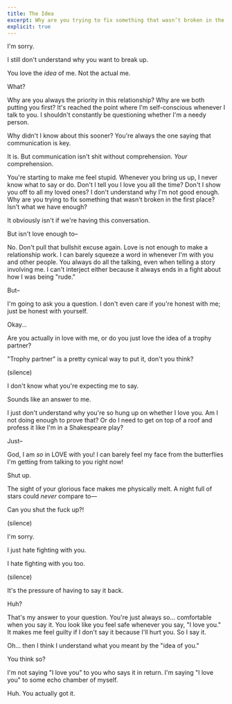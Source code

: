 ```yaml
---
title: The Idea
excerpt: Why are you trying to fix something that wasn’t broken in the first place?
explicit: true
---
```


I'm sorry.

I still don't understand why you want to break up.

You love the *idea* of me. Not the actual me.

What?

Why are you always the priority in this relationship? Why are we both putting you first? It's reached the point where I'm self-conscious whenever I talk to you. I shouldn't constantly be questioning whether I'm a needy person.

Why didn't I know about this sooner? You're always the one saying that communication is key.

It is. But communication isn't shit without comprehension. *Your* comprehension.

You're starting to make me feel stupid. Whenever you bring us up, I never know what to say or do. Don't I tell you I love you all the time? Don't I show you off to all my loved ones? I don't understand why I'm not good enough. Why are you trying to fix something that wasn't broken in the first place? Isn't what we have enough?

It obviously isn't if we're having this conversation.

But isn't love enough to–

No. Don't pull that bullshit excuse again. Love is not enough to make a relationship work. I can barely squeeze a word in whenever I'm with you and other people. You always do all the talking, even when telling a story involving me. I can't interject either because it always ends in a fight about how I was being "rude."

But–

I'm going to ask you a question. I don't even care if you're honest with me; just be honest with yourself.

Okay&hellip;

Are you actually in love with me, or do you just love the idea of a trophy partner?

"Trophy partner" is a pretty cynical way to put it, don't you think?

(silence)

I don't know what you're expecting me to say.

Sounds like an answer to me.

I just don't understand why you're so hung up on whether I love you. Am I not doing enough to prove that? Or do I need to get on top of a roof and profess it like I'm in a Shakespeare play?

Just–

God, I am *so* in LOVE with you! I can barely feel my face from the butterflies I'm getting from talking to you right now!

Shut up.

The sight of your glorious face makes me physically melt. A night full of stars could *never* compare to&mdash;

Can you shut the fuck up?!

(silence)

I'm sorry.

I just hate fighting with you.

I hate fighting with you too.

(silence)

It's the pressure of having to say it back.

Huh?

That's my answer to your question. You're just always so&hellip; comfortable when you say it. You look like you feel safe whenever you say, "I love you." It makes me feel guilty if I don't say it because I'll hurt you. So I say it.

Oh&hellip; then I think I understand what you meant by the "idea of you."

You think so?

I'm not saying "I love you" to you who says it in return. I'm saying "I love you" to some echo chamber of myself.

Huh. You actually got it.
